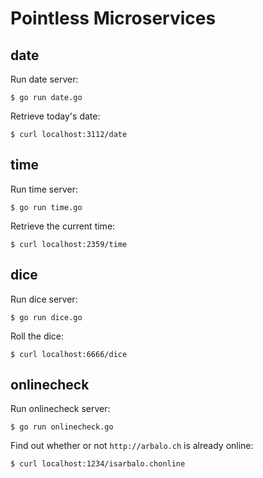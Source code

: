 # Pointless Microservices

## date

Run date server:

    $ go run date.go

Retrieve today's date:

    $ curl localhost:3112/date

## time

Run time server:

    $ go run time.go

Retrieve the current time:

    $ curl localhost:2359/time

## dice

Run dice server:

    $ go run dice.go

Roll the dice:

    $ curl localhost:6666/dice

## onlinecheck

Run onlinecheck server:

    $ go run onlinecheck.go

Find out whether or not `http://arbalo.ch` is already online:

    $ curl localhost:1234/isarbalo.chonline
